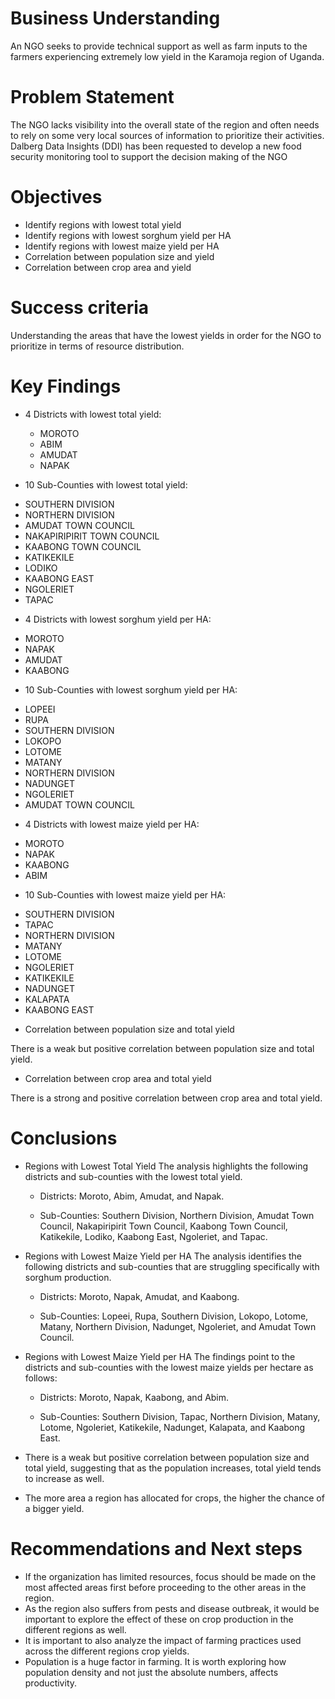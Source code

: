 # Business Understanding
An NGO seeks to provide technical support as well as farm inputs to the farmers experiencing extremely low yield in the Karamoja region of Uganda.

# Problem Statement
The NGO lacks visibility into the overall state of the region and often needs to rely on some very local sources of information to prioritize their activities. Dalberg Data Insights (DDI) has been requested to develop a new food security monitoring tool to support the decision making of the NGO

# Objectives
* Identify regions with lowest total yield
* Identify regions with lowest sorghum yield per HA
* Identify regions with lowest maize yield per HA
* Correlation between population size and yield
* Correlation between crop area and yield

# Success criteria
Understanding the areas that have the lowest yields in order for the NGO to prioritize in terms of resource distribution.

# Key Findings
* 4 Districts with lowest total yield:

  - MOROTO
  - ABIM
  - AMUDAT
  - NAPAK

* 10 Sub-Counties with lowest total yield:

 - SOUTHERN DIVISION
 - NORTHERN DIVISION
 - AMUDAT TOWN COUNCIL
 - NAKAPIRIPIRIT TOWN COUNCIL
 - KAABONG TOWN COUNCIL
 - KATIKEKILE
 - LODIKO
 - KAABONG EAST
 - NGOLERIET
 - TAPAC

* 4 Districts with lowest sorghum yield per HA:

 - MOROTO
 - NAPAK
 - AMUDAT
 - KAABONG

* 10 Sub-Counties with lowest sorghum yield per HA:

 - LOPEEI
 - RUPA
 - SOUTHERN DIVISION
 - LOKOPO
 - LOTOME
 - MATANY
 - NORTHERN DIVISION
 - NADUNGET
 - NGOLERIET
 - AMUDAT TOWN COUNCIL

* 4 Districts with lowest maize yield per HA:

 - MOROTO
 - NAPAK
 - KAABONG
 - ABIM

* 10 Sub-Counties with lowest maize yield per HA:

 - SOUTHERN DIVISION
 - TAPAC
 - NORTHERN DIVISION
 - MATANY
 - LOTOME
 - NGOLERIET
 - KATIKEKILE
 - NADUNGET
 - KALAPATA
 - KAABONG EAST

* Correlation between population size and total yield

There is a weak but positive correlation between population size and total yield.

* Correlation between crop area and total yield

There is a strong and positive correlation between crop area and total yield.

# Conclusions
* Regions with Lowest Total Yield
The analysis highlights the following districts and sub-counties with the lowest total yield.

  - Districts: Moroto, Abim, Amudat, and Napak.

  - Sub-Counties: Southern Division, Northern Division, Amudat Town Council, Nakapiripirit Town Council, Kaabong Town Council, Katikekile, Lodiko, Kaabong East, Ngoleriet, and Tapac.

* Regions with Lowest Maize Yield per HA
The analysis identifies the following districts and sub-counties that are struggling specifically with sorghum production.

  - Districts: Moroto, Napak, Amudat, and Kaabong.

  - Sub-Counties: Lopeei, Rupa, Southern Division, Lokopo, Lotome, Matany, Northern Division, Nadunget, Ngoleriet, and Amudat Town Council.

* Regions with Lowest Maize Yield per HA The findings point to the districts and sub-counties with the lowest maize yields per hectare as follows:
  - Districts: Moroto, Napak, Kaabong, and Abim.

  - Sub-Counties: Southern Division, Tapac, Northern Division, Matany, Lotome, Ngoleriet, Katikekile, Nadunget, Kalapata, and Kaabong East.

* There is a weak but positive correlation between population size and total yield, suggesting that as the population increases, total yield tends to increase as well.

* The more area a region has allocated for crops, the higher the chance of a bigger yield.

# Recommendations and Next steps
* If the organization has limited resources, focus should be made on the most affected areas first before proceeding to the other areas in the region.
* As the region also suffers from pests and disease outbreak, it would be important to explore the effect of these on crop production in the different regions as well.
* It is important to also analyze the impact of farming practices used across the different regions crop yields.
* Population is a huge factor in farming. It is worth exploring how population density and not just the absolute numbers, affects productivity.
